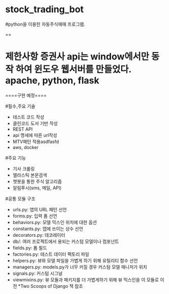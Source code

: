 # stock_trading_bot

#python을 이용한 자동주식매매 프로그램.

==

제한사항
증권사 api는 window에서만 동작 하여 윈도우 웹서버를 만들었다.
apache, python, flask
==


====구현 예정====

#필수,주요 기술
- 테스트 코드 작성
- 클린코드 도서 기반 작성
- REST API
- api 명세에 따른 url작성
- MTV패턴 적용asdfasfd
- aws, docker


#주요 기능
- 기사 크롤링
- 엘라스틱 본문검색
- 챗봇을 통한 주식 알고리즘
- 알림푸시(sms, 메일, API)

#공통 모듈 구조
- urls.py: 앱의 URL 패턴 선언
- forms.py: 입력 폼 선언
- behaviors.py: 모델 믹스인 위치에 대한 옵션
- constants.py: 앱에 쓰이는 상수 선언
- decorators.py: 데코레이터
- db/: 여러 프로젝트에서 용되는 커스텀 모델이나 컴포넌트
- fields.py: 폼 필드
- factories.py: 테스트 데이터 팩토리 파일
- helpers.py: 뷰와 모델 파일을 가볍게 하기 위해 유틸리티 함수 선언
- managers.py: models.py가 너무 커질 경우 커스텀 모델 매니저가 위치
- signals.py: 커스텀 시그널
- viewmixins.py: 뷰 모듈과 패키지를 더 가볍게하기 위해 뷰 믹스인을 이 모듈로 이전
*Two Scoops of Django 책 참조
